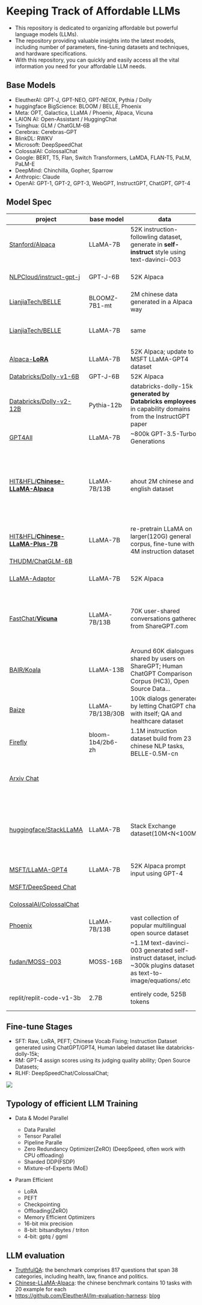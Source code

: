 # Keeping Track of Affordable LLMs

- This repository is dedicated to organizing affordable but powerful language models (LLMs).
- The repository providing valuable insights into the latest models, including number of parameters, fine-tuning datasets and techniques, and hardware specifications.
- With this repository, you can quickly and easily access all the vital information you need for your affordable LLM needs.


## Base Models
- EleutherAI: GPT-J, GPT-NEO, GPT-NEOX, Pythia / Dolly
- huggingface BigScience: BLOOM / BELLE, Phoenix
- Meta: OPT, Galactica, LLaMA / Phoenix, Alpaca, Vicuna
- LAION AI: Open-Assistant / HuggingChat
- Tsinghua: GLM / ChatGLM-6B
- Cerebras: Cerebras-GPT
- BlinkDL: RWKV
- Microsoft: DeepSpeedChat
- ColossalAI: ColossalChat
- Google: BERT, T5, Flan, Switch Transformers, LaMDA, FLAN-T5, PaLM, PaLM-E
- DeepMind: Chinchilla, Gopher, Sparrow
- Anthropic: Claude
- OpenAI: GPT-1, GPT-2, GPT-3, WebGPT, InstructGPT, ChatGPT, GPT-4



## Model Spec

|project|base model|data|finetune|hardware/Cost|
|-------|-------------|-----|---------|----------|
|[Stanford/Alpaca](https://crfm.stanford.edu/2023/03/13/alpaca.html)|LLaMA-7B|52K instruction-followling dataset, generate in **self-instruct** style using text-davinci-003|SFT|3 hours on 8 80GB A100s, `$500(data) + $100(train)`|
|[NLPCloud/instruct-gpt-j](https://nlpcloud.com/instruct-version-of-gpt-j-using-stanford-alpaca-dataset.html)|GPT-J-6B|52K Alpaca|SFT|fp16 model deploy well on 16GB Tesla T4|
|[LianjiaTech/BELLE](https://github.com/LianjiaTech/BELLE)|BLOOMZ-7B1-mt|2M chinese data generated in a Alpaca way|SFT|8-bit **GPTQ** quantization using 12GB GPU|
|[LianjiaTech/BELLE](https://github.com/LianjiaTech/BELLE)|LLaMA-7B| same | SFT |4-bit **ggml** quantization work well on M1 chip Mac|
|[Alpaca-**LoRA**](https://github.com/tloen/alpaca-lora)|LLaMA-7B|52K Alpaca; update to MSFT LLaMA-GPT4 dataset |SFT with LoRA|hours on a single RTX 4090(24GB)|
|[Databricks/Dolly-v1-6B](https://github.com/databrickslabs/dolly)|GPT-J-6B|52K Alpaca|SFT|
|[Databricks/Dolly-v2-12B](https://www.databricks.com/blog/2023/04/12/dolly-first-open-commercially-viable-instruction-tuned-llm)|Pythia-12b|databricks-dolly-15k **generated by Databricks employees** in capability domains from the InstructGPT paper|SFT|about 3.5 hours on 8 V100s with fp16 to complete 1 epoch|
|[GPT4All](https://github.com/nomic-ai/gpt4all)|LLaMA-7B|~800k GPT-3.5-Turbo Generations|SFT with LoRA|
|[HIT&HFL/**Chinese-LLaMA-Alpaca**](https://github.com/ymcui/Chinese-LLaMA-Alpaca)|LLaMA-7B/13B| ahout 2M chinese and english dataset |add **20K chinese sentencepiece tokens** to vocab to improve chinese decoding effciency; using DeepSpeed Zero-2| pretrain on 20GB general chinese corpus on 16 A100s; SFT with LoRA on 16 A100s|
|[HIT&HFL/**Chinese-LLaMA-Plus-7B**](https://github.com/ymcui/Chinese-LLaMA-Alpaca/releases/tag/v3.0)|LLaMA-7B|re-pretrain LLaMA on larger(120G) general corpus, fine-tune with 4M instruction dataset|SFT with LoRA(bigger rank)|
|[THUDM/ChatGLM-6B](https://github.com/THUDM/ChatGLM-6B)|
|[LLaMA-Adaptor](https://github.com/ZrrSkywalker/LLaMA-Adapter)|LLaMA-7B|52K Alpaca|SFT with LLaMA-Adaptor| reduce 3 hours to 1 hour, 1.2M instead of 7B |
|[FastChat/**Vicuna**](https://vicuna.lmsys.org/)|LLaMA-7B/13B|70K user-shared conversations gathered from ShareGPT.com|SFT, 40x larger dataset and 4x sequence length |4/8 A100s, $140/300 for training, **Impressing GPT-4 with ~90% ChatGPT Quality**|
|[BAIR/Koala](https://bair.berkeley.edu/blog/2023/04/03/koala/)|LLaMA-13B|Around 60K dialogues shared by users on ShareGPT; Human ChatGPT Comparison Corpus (HC3), Open Source Data...|SFT with JAX/Flax | 2 epochs in 6 hours using 8 A100s, beat ChatGPT on 180 real user queries|
|[Baize](https://github.com/project-baize/baize-chatbot)|LLaMA-7B/13B/30B|100k dialogs generated by letting ChatGPT chat with itself; QA and healthcare dataset |SFT with LoRA| run on A100(80GB)s|
|[Firefly](https://github.com/yangjianxin1/Firefly)|bloom-1b4/2b6-zh|1.1M instruction dataset build from 23 chinese NLP tasks, BELLE-0.5M-cn |reduce vocab from 25w to 4.6w, SFT|
|[Arxiv Chat](https://twitter.com/bhutanisanyam1/status/1643811531233148929)| | | build on ChatGPT(QA), LangChain(main logic) and h2oai(UI) |
|[huggingface/StackLLaMA](https://huggingface.co/blog/stackllama)|LLaMA-7B|Stack Exchange dataset(10M<N<100M)|SFT + RLHF|(2+8)*7B=70GB, 80GB A100 works fine, LoRA/PEFT makes 50-60B model works on a single A100 possible |
|[MSFT/LLaMA-GPT4](https://instruction-tuning-with-gpt-4.github.io/)|LLaMA-7B|52K Alpaca prompt input using GPT-4| SFT, RM|
|[MSFT/DeepSpeed Chat](https://github.com/microsoft/DeepSpeed/tree/master/blogs/deepspeed-chat)| | | support SFT, RM, RLHF | [Efficiency and Affordability](https://github.com/microsoft/DeepSpeed/tree/master/blogs/deepspeed-chat) |
|[ColossalAI/ColossalChat](https://github.com/hpcaitech/ColossalAI/tree/main/applications/Chat)| | | support SFT, RM, RLHF | [quick preview](https://github.com/hpcaitech/ColossalAI/tree/main/applications/Chat#quick-preview)|
|[Phoenix](https://github.com/FreedomIntelligence/LLMZoo)|LLaMA-7B/13B|vast collection of popular multilingual open source dataset| SFT |
|[fudan/MOSS-003](https://github.com/OpenLMLab/MOSS)|MOSS-16B|~1.1M text-davinci-003 generated self-instruct dataset, include ~300k plugins dataset as text-to-image/equations/.etc| SFT | fp16 finetune on 2 A100s or 4/8-bit finetune on single 3090 |
|replit/replit-code-v1-3b| 2.7B | entirely code, 525B tokens | |10 days, benchmark better CodeX |


## Fine-tune Stages
- SFT: Raw, LoRA, PEFT; Chinese Vocab Fixing; Instruction Dataset generated using ChatGPT/GPT4, Human labeled dataset like databricks-dolly-15k;
- RM: GPT-4 assign scores using its judging quality ability; Open Source Datasets;
- RLHF: DeepSpeedChat/ColossalChat;

![](https://openaicom.imgix.net/cf717bdb-0c8c-428a-b82b-3c3add87a600/ChatGPT_Diagram.svg?fm=auto&auto=compress,format&fit=min&w=1919&h=1138)


## Typology of efficient LLM Training

- Data & Model Parallel
  - Data Parallel
  - Tensor Parallel
  - Pipeline Paralle
  - Zero Redundancy Optimizer(ZeRO) (DeepSpeed, often work with CPU offloading)
  - Sharded DDP(FSDP)
  - Mixture-of-Experts (MoE)

- Param Efficient
  - LoRA
  - PEFT
  - Checkpointing
  - Offloading(ZeRO)
  - Memory Efficient Optimizers
  - 16-bit mix precision
  - 8-bit: bitsandbytes / triton
  - 4-bit: gptq / ggml


## LLM evaluation

- [TruthfulQA](https://openai.com/research/truthfulqa): the benchmark comprises 817 questions that span 38 categories, including health, law, finance and politics.
- [Chinese-LLaMA-Alpaca](https://github.com/ymcui/Chinese-LLaMA-Alpaca/blob/main/examples/README.md): the chinese benchmark contains 10 tasks with 20 example for each
- https://github.com/EleutherAI/lm-evaluation-harness: [blog](https://wandb.ai/wandb_gen/llm-evaluation/reports/Evaluating-Large-Language-Models-LLMs-with-Eleuther-AI--VmlldzoyOTI0MDQ3)